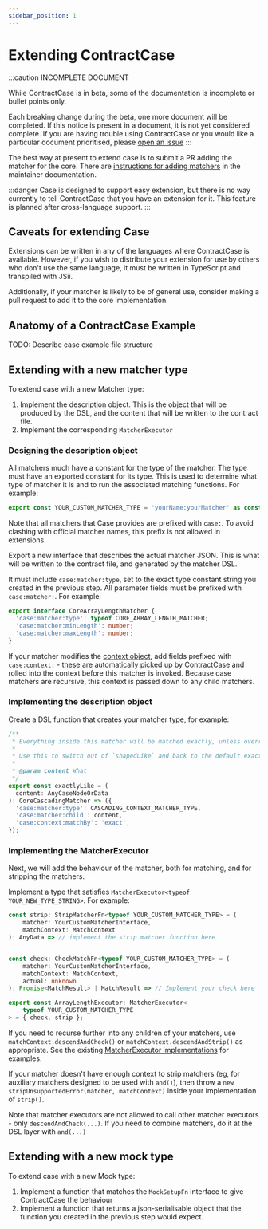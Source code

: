 ```yaml
---
sidebar_position: 1
---
```


# Extending ContractCase

:::caution INCOMPLETE DOCUMENT

While ContractCase is in beta, some of the documentation is incomplete or bullet points only.

Each breaking change during the beta, one more document will be completed. If this notice is present in a document, it is not yet considered complete. If you are having trouble using ContractCase or you would like a particular document prioritised, please [open an issue](https://github.com/case-contract-testing/case/issues/new)
:::

The best way at present to extend case is to submit a PR adding the matcher for the core. There are [instructions for adding matchers](https://github.com/case-contract-testing/case/blob/main/docs/maintainers/AddingMatchers.md) in the maintainer documentation.

:::danger
Case is designed to support easy extension, but there is no way currently to tell ContractCase that you have an extension for it. This feature is planned after cross-language support.
:::

## Caveats for extending Case

Extensions can be written in any of the languages where ContractCase is available.
However, if you wish to distribute your extension for use by others who don't use the same language, it must be written in TypeScript and transpiled with JSii.

Additionally, if your matcher is likely to be of general use, consider making a pull request to add it to the core implementation.

## Anatomy of a ContractCase Example

TODO: Describe case example file structure

## Extending with a new matcher type

To extend case with a new Matcher type:

1. Implement the description object. This is the object that will be produced by the DSL, and the content that will be written to the contract file.
2. Implement the corresponding `MatcherExecutor`

### Designing the description object

All matchers much have a constant for the type of the matcher. The
type must have an exported constant for its type. This is used to
determine what type of matcher it is and to run the associated matching
functions. For example:

```ts
export const YOUR_CUSTOM_MATCHER_TYPE = 'yourName:yourMatcher' as const;
```

Note that all matchers that Case provides are prefixed with `case:`. To avoid
clashing with official matcher names, this prefix is not allowed in extensions.

Export a new interface that describes the actual matcher JSON. This is
what will be written to the contract file, and generated by the matcher DSL.

It must include `case:matcher:type`, set to the exact type constant string you created in the previous step.
All parameter fields must be prefixed with `case:matcher:`. For example:

```ts
export interface CoreArrayLengthMatcher {
  'case:matcher:type': typeof CORE_ARRAY_LENGTH_MATCHER;
  'case:matcher:minLength': number;
  'case:matcher:maxLength': number;
}
```

If your matcher modifies the [context object](./case-context), add fields prefixed with
`case:context:` - these are automatically picked up by ContractCase and rolled
into the context before this matcher is invoked. Because case matchers are
recursive, this context is passed down to any child matchers.

### Implementing the description object

Create a DSL function that creates your matcher type, for example:

```ts
/**
 * Everything inside this matcher will be matched exactly, unless overridden with an `any*` matcher
 *
 * Use this to switch out of `shapedLike` and back to the default exact matching.
 *
 * @param content What
 */
export const exactlyLike = (
  content: AnyCaseNodeOrData
): CoreCascadingMatcher => ({
  'case:matcher:type': CASCADING_CONTEXT_MATCHER_TYPE,
  'case:matcher:child': content,
  'case:context:matchBy': 'exact',
});
```

### Implementing the MatcherExecutor

Next, we will add the behaviour of the matcher, both for matching, and for stripping the matchers.

Implement a type that satisfies `MatcherExecutor<typeof YOUR_NEW_TYPE_STRING>`. For example:

```ts
const strip: StripMatcherFn<typeof YOUR_CUSTOM_MATCHER_TYPE> = (
    matcher: YourCustomMatcherInterface,
    matchContext: MatchContext
): AnyData => // implement the strip matcher function here


const check: CheckMatchFn<typeof YOUR_CUSTOM_MATCHER_TYPE> = (
    matcher: YourCustomMatcherInterface,
    matchContext: MatchContext,
    actual: unknown
): Promise<MatchResult> | MatchResult => // Implement your check here

export const ArrayLengthExecutor: MatcherExecutor<
    typeof YOUR_CUSTOM_MATCHER_TYPE
> = { check, strip };
```

If you need to recurse further into any children of your matchers, use
`matchContext.descendAndCheck()` or `matchContext.descendAndStrip()` as
appropriate. See the existing [MatcherExecutor implementations](https://github.com/case-contract-testing/case/tree/main/src/diffmatch) for examples.

If your matcher doesn't have enough context to strip matchers (eg, for
auxiliary matchers designed to be used with `and()`), then throw a `new stripUnsupportedError(matcher, matchContext)` inside your implementation of
`strip()`.

Note that matcher executors are not allowed to call other matcher executors -
only `descendAndCheck(...)`. If you need to combine matchers, do it at the DSL
layer with `and(...)`

## Extending with a new mock type

To extend case with a new Mock type:

1. Implement a function that matches the `MockSetupFn` interface to give ContractCase the behaviour
1. Implement a function that returns a json-serialisable object that the function you created in the previous step would expect.
